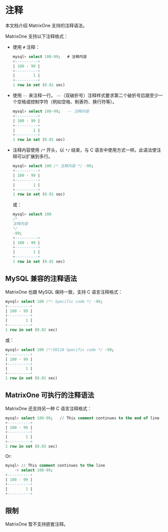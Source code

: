 # 注释

本文档介绍 MatrixOne 支持的注释语法。

MatrixOne 支持以下注释格式：

- 使用 `#` 注释：

   ```sql
   mysql> select 100-99;   # 注释内容
   +----------+
   | 100 - 99 |
   +----------+
   |        1 |
   +----------+
   1 row in set (0.01 sec)
   ```

- 使用 `--` 来注释一行。 `--`（双破折号）注释样式要求第二个破折号后跟至少一个空格或控制字符（例如空格、制表符、换行符等）。

   ```sql
   mysql> select 100-99;   -- 注释内容
   +----------+
   | 100 - 99 |
   +----------+
   |        1 |
   +----------+
   1 row in set (0.01 sec)
   ```
- 注释内容使用 `/*` 开头，以 `*/` 结束，与 C 语言中使用方式一样。此语法使注释可以扩展到多行。

   ```sql
   mysql> select 100 /* 注释内容 */ -99;
   +----------+
   | 100 - 99 |
   +----------+
   |        1 |
   +----------+
   1 row in set (0.01 sec)
   ```

   或：

   ```sql
   mysql> select 100
   /*
   注释内容
   */
   -99;
   +----------+
   | 100 - 99 |
   +----------+
   |        1 |
   +----------+
   1 row in set (0.01 sec)
   ```

## MySQL 兼容的注释语法

MatrixOne 也跟 MySQL 保持一致，支持 C 语言注释格式：

```sql
mysql> select 100 /*! Specific code */ -99;
+----------+
| 100 - 99 |
+----------+
|        1 |
+----------+
1 row in set (0.02 sec)
```

或：

```sql
mysql> select 100 /*!50110 Specific code */ -99;
+----------+
| 100 - 99 |
+----------+
|        1 |
+----------+
1 row in set (0.02 sec)
```

## MatrixOne 可执行的注释语法

MatrixOne 还支持另一种 C 语言注释格式：

```sql
mysql> select 100-99;   // This comment continues to the end of line
+----------+
| 100 - 99 |
+----------+
|        1 |
+----------+
1 row in set (0.03 sec)
```

Or:

```sql
mysql> // This comment continues to the line
    -> select 100-99;
+----------+
| 100 - 99 |
+----------+
|        1 |
+----------+
```

## 限制

MatrixOne 暂不支持嵌套注释。
